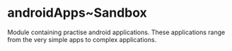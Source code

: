 # androidApps~Sandbox
Module containing practise android applications. These applications range from the very simple apps to complex applications.
